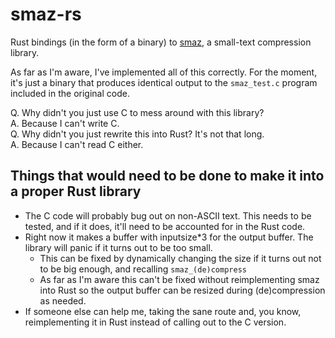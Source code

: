 # smaz-rs
Rust bindings (in the form of a binary) to [smaz](https://github.com/antirez/smaz), a small-text compression library.

As far as I'm aware, I've implemented all of this correctly. For the moment, it's just a binary that produces identical output to the `smaz_test.c` program included in the original code.

Q. Why didn't you just use C to mess around with this library?  
A. Because I can't write C.  
Q. Why didn't you just rewrite this into Rust? It's not that long.  
A. Because I can't read C either.

## Things that would need to be done to make it into a proper Rust library
* The C code will probably bug out on non-ASCII text. This needs to be tested, and if it does, it'll need to be accounted for in the Rust code.
* Right now it makes a buffer with inputsize*3 for the output buffer. The library will panic if it turns out to be too small.
  * This can be fixed by dynamically changing the size if it turns out not to be big enough, and recalling `smaz_(de)compress`
  * As far as I'm aware this can't be fixed without reimplementing smaz into Rust so the output buffer can be resized during (de)compression as needed.
* If someone else can help me, taking the sane route and, you know, reimplementing it in Rust instead of calling out to the C version.
